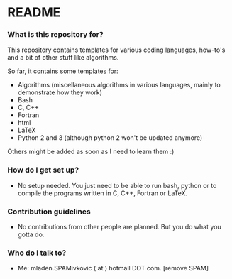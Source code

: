 # README #


### What is this repository for? ###

This repository contains templates for various coding languages, how-to's and a bit of other stuff like algorithms.

So far, it contains some templates for:

-   Algorithms (miscellaneous algorithms in various languages, mainly to demonstrate how they work)
-   Bash
- 	C, C++
-   Fortran
-   html
-   LaTeX
-   Python 2 and 3 (although python 2 won't be updated anymore)



Others might be added as soon as I need to learn them :)


### How do I get set up? ###

-   No setup needed. You just need to be able to run bash, python or to compile the programs written in C, C++, Fortran or LaTeX.

### Contribution guidelines ###

-   No contributions from other people are planned. But you do what you gotta do.

### Who do I talk to? ###

-   Me: mladen.SPAMivkovic ( at ) hotmail DOT com. [remove SPAM]
